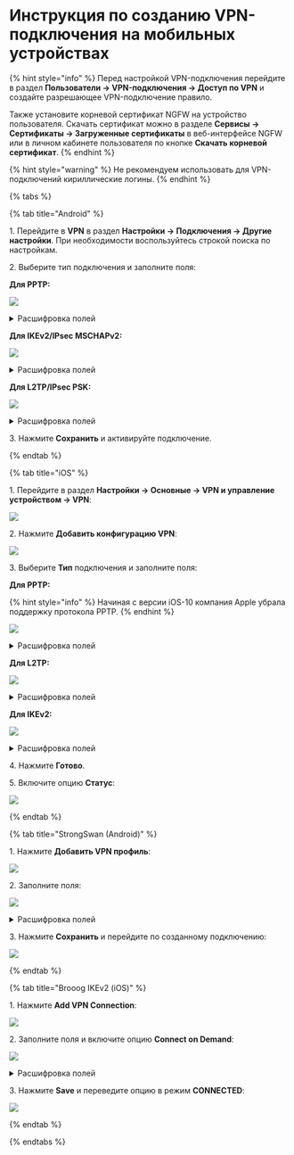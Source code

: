 # Инструкция по созданию VPN-подключения на мобильных устройствах

{% hint style="info" %}
Перед настройкой VPN-подключения перейдите в раздел **Пользователи -> VPN-подключения -> Доступ по VPN** и создайте разрешающее VPN-подключение правило.

Также установите корневой сертификат NGFW на устройство пользователя. Скачать сертификат можно в разделе **Сервисы -> Сертификаты -> Загруженные сертификаты** в веб-интерфейсе NGFW или в личном кабинете пользователя по кнопке **Скачать корневой сертификат**.
{% endhint %}

{% hint style="warning" %}
Не рекомендуем использовать для VPN-подключений кириллические логины.
{% endhint %}

{% tabs %}

{% tab title="Android" %}

1\. Перейдите в **VPN** в раздел **Настройки -> Подключения -> Другие настройки**. При необходимости воспользуйтесь строкой поиска по настройкам.

2\. Выберите тип подключения и заполните поля:

**Для PPTP:**

![](/.gitbook/assets/connection-for-mobile-devices4.png)

<details>

<summary>Расшифровка полей</summary>

* **Имя** - имя подключения;
* **Адрес сервера** - домен или IP-адрес Ideco NGFW;
* **Имя пользователя** - логин пользователя, которому разрешено подключение по VPN;
* **Пароль** - пароль пользователя.
  
</details>

**Для IKEv2/IPsec MSCHAPv2:**

![](/.gitbook/assets/connection-for-mobile-devices5.png)

<details>

<summary>Расшифровка полей</summary>

* **Имя** - имя подключения;
* **Адрес сервера** - домен или IP-адрес, указанный в Ideco NGFW в разделе **Пользователи -> VPN-подключения -> Основное -> Подключение по IKEv2/IPsec**;
* **Идентификатор IPsec** - логин пользователя, которому разрешено подключение по VPN;
* **Сертификат сервера** - Принято от сервера;
* **Сертификат ЦС IPsec** - Не проверять сервер;
* **Имя пользователя** - логин пользователя, которому разрешено подключение по VPN;
* **Пароль** - пароль пользователя.

</details>

**Для L2TP/IPsec PSK:**

![](/.gitbook/assets/connection-for-mobile-devices6.png)

<details>

<summary>Расшифровка полей</summary>

* **Имя** - имя подключения;
* **Адрес сервера** - домен или IP-адрес Ideco NGFW;
* **Общий ключ IPsec** - значение строки **PSK** в разделе **Пользователи -> VPN-подключения -> Основное -> Подключение по L2TP/IPsec**.

</details>

3\. Нажмите **Сохранить** и активируйте подключение.

{% endtab %}

{% tab title="iOS" %}

1\. Перейдите в раздел **Настройки -> Основные -> VPN и управление устройством -> VPN**:

![](/.gitbook/assets/connection-for-mobile-devices7.png)

2\. Нажмите **Добавить конфигурацию VPN**:

![](/.gitbook/assets/connection-for-mobile-devices8.png)

3\. Выберите **Тип** подключения и заполните поля:

**Для PPTP:**

{% hint style="info" %}
Начиная с версии iOS-10 компания Apple убрала поддержку протокола PPTP.
{% endhint %}

![](/.gitbook/assets/connection-for-mobile-devices9.png)

<details>

<summary>Расшифровка полей</summary>

* **Описание** - название соединения;
* **Сервер** - домен или IP-адрес Ideco NGFW;
* **Учетная запись** - логин пользователя, которому разрешено подключение по VPN;
* **Пароль** - пароль пользователя.

</details>

**Для L2TP:**

![](/.gitbook/assets/connection-for-mobile-devices10.png)

<details>

<summary>Расшифровка полей</summary>

* **Описание** - название соединения;
* **Сервер** - домен или IP-адрес Ideco NGFW;
* **Учетная запись** - логин пользователя, которому разрешено подключение по VPN;
* **Пароль** - пароль пользователя;
* **Общий ключ** - значение строки **PSK** в разделе **Пользователи -> VPN-подключения -> Основное -> Подключение по L2TP/IPsec**.

</details>

**Для IKEv2:**

![](/.gitbook/assets/connection-for-mobile-devices11.png)

<details>

<summary>Расшифровка полей</summary>

* **Описание** - название соединения;
* **Сервер** - домен или IP-адрес, указанный в Ideco NGFW в разделе **Пользователи -> VPN-подключения -> Основное -> Подключение по IKEv2/IPsec**;
* **Удаленный ID** - домен или IP-адрес, указанный в Ideco NGFW в разделе **Пользователи -> VPN-подключения -> Основное -> Подключение по IKEv2/IPsec**;
* **Имя пользователя** - логин пользователя, которому разрешено подключение по VPN;
* **Пароль** - пароль пользователя.

</details>

4\. Нажмите **Готово**.

5\. Включите опцию **Статус**:

![](/.gitbook/assets/connection-for-mobile-devices12.png)

{% endtab %}

{% tab title="StrongSwan (Android)" %}

1\. Нажмите **Добавить VPN профиль**:

![](/.gitbook/assets/connection-for-mobile-devices1.png)

2\. Заполните поля:

![](/.gitbook/assets/connection-for-mobile-devices2.png)

<details>

<summary>Расшифровка полей</summary>

* **Сервер** - домен или IP-адрес, указанный в Ideco NGFW в разделе **Пользователи -> VPN-подключения -> Основное -> Подключение по IKEv2/IPsec**;
* **VPN тип** - IKEv2 EAP (Логин/Пароль);
* **Логин** - логин пользователя, которому разрешено подключение по VPN;
* **Пароль** - пароль пользователя.

</details>

3\. Нажмите **Сохранить** и перейдите по созданному подключению:

![](/.gitbook/assets/connection-for-mobile-devices3.png)

{% endtab %}

{% tab title="Brooog IKEv2 (iOS)" %}

1\. Нажмите **Add VPN Connection**:

![](/.gitbook/assets/vpn-autorization21.png)

2\. Заполните поля и включите опцию **Connect on Demand**:

![](/.gitbook/assets/vpn-authorization22.png)

<details>

<summary>Расшифровка полей</summary>

* **Server** - домен или IP-адрес, указанный в Ideco NGFW в разделе **Пользователи -> VPN-подключения -> Основное -> Подключение по IKEv2/IPsec**;
* **Username** - логин пользователя, которому разрешено подключение по VPN;
* **Password** - пароль пользователя.

</details>

3\. Нажмите **Save** и переведите опцию в режим **CONNECTED**:

![](/.gitbook/assets/vpn-autorization23.png)

{% endtab %}

{% endtabs %}